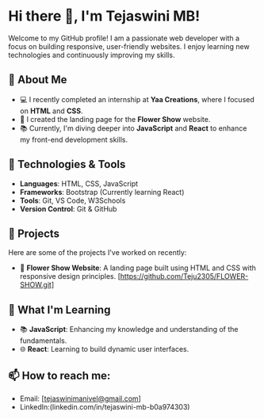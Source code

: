 # Hi there 👋, I'm Tejaswini MB!

Welcome to my GitHub profile! I am a passionate web developer with a focus on building responsive, user-friendly websites. I enjoy learning new technologies and continuously improving my skills.

## 🌟 About Me
- 💻 I recently completed an internship at **Yaa Creations**, where I focused on **HTML** and **CSS**.
- 🌸 I created the landing page for the **Flower Show** website.
- 📚 Currently, I'm diving deeper into **JavaScript** and **React** to enhance my front-end development skills.

## 🔧 Technologies & Tools
- **Languages**: HTML, CSS, JavaScript
- **Frameworks**: Bootstrap (Currently learning React)
- **Tools**: Git, VS Code, W3Schools
- **Version Control**: Git & GitHub

## 💼 Projects
Here are some of the projects I've worked on recently:
- 🌸 **Flower Show Website**: A landing page built using HTML and CSS with responsive design principles. [https://github.com/Teju2305/FLOWER-SHOW.git]
   
## 🚀 What I'm Learning
- 📚 **JavaScript**: Enhancing my knowledge and understanding of the fundamentals.
- 🌐 **React**: Learning to build dynamic user interfaces.

## 📫 How to reach me:
- Email: [tejaswinimanivel@gmail.com]
- LinkedIn:(linkedin.com/in/tejaswini-mb-b0a974303)
